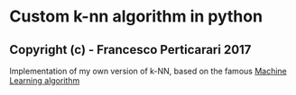 # Custom k-nn algorithm in python

## Copyright (c) - Francesco Perticarari 2017

Implementation of my own version of k-NN, based on the famous [Machine Learning algorithm](https://en.wikipedia.org/wiki/K-nearest_neighbors_algorithm)



